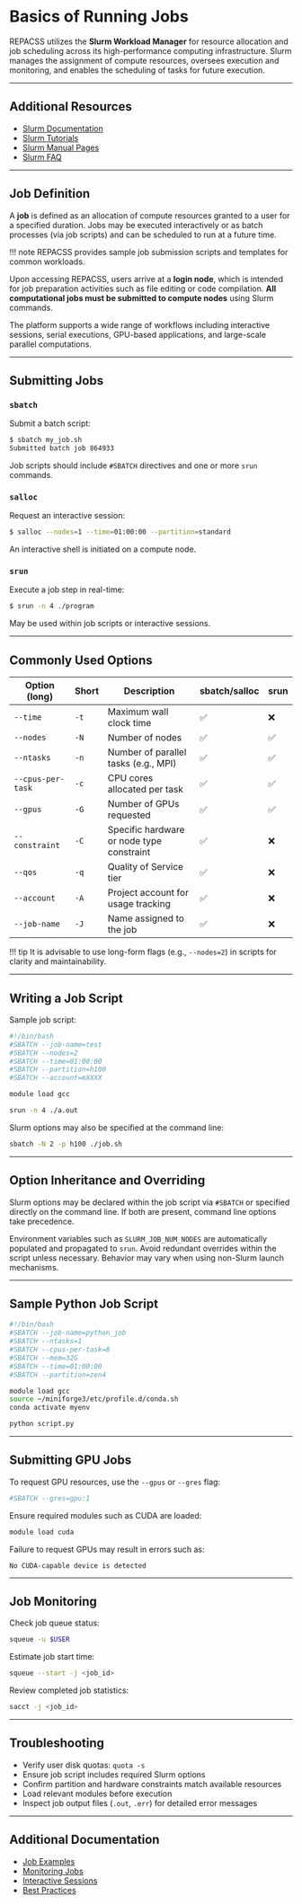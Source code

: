 # Basics of Running Jobs

REPACSS utilizes the **Slurm Workload Manager** for resource allocation and job scheduling across its high-performance computing infrastructure. Slurm manages the assignment of compute resources, oversees execution and monitoring, and enables the scheduling of tasks for future execution.

---

## Additional Resources

* [Slurm Documentation](https://slurm.schedmd.com/documentation.html)
* [Slurm Tutorials](https://slurm.schedmd.com/tutorials.html)
* [Slurm Manual Pages](https://slurm.schedmd.com/man_index.html)
* [Slurm FAQ](https://slurm.schedmd.com/faq.html)

---

## Job Definition

A **job** is defined as an allocation of compute resources granted to a user for a specified duration. Jobs may be executed interactively or as batch processes (via job scripts) and can be scheduled to run at a future time.

!!! note
    REPACSS provides sample job submission scripts and templates for common workloads.

Upon accessing REPACSS, users arrive at a **login node**, which is intended for job preparation activities such as file editing or code compilation. **All computational jobs must be submitted to compute nodes** using Slurm commands.

The platform supports a wide range of workflows including interactive sessions, serial executions, GPU-based applications, and large-scale parallel computations.

---

## Submitting Jobs

### `sbatch`

Submit a batch script:

```bash
$ sbatch my_job.sh
Submitted batch job 864933
```

Job scripts should include `#SBATCH` directives and one or more `srun` commands.

### `salloc`

Request an interactive session:

```bash
$ salloc --nodes=1 --time=01:00:00 --partition=standard
```

An interactive shell is initiated on a compute node.

### `srun`

Execute a job step in real-time:

```bash
$ srun -n 4 ./program
```

May be used within job scripts or interactive sessions.

---

## Commonly Used Options

| Option (long)     | Short | Description                               | sbatch/salloc | srun |
| ----------------- | ----- | ----------------------------------------- | ------------- | ---- |
| `--time`          | `-t`  | Maximum wall clock time                   | ✅             | ❌    |
| `--nodes`         | `-N`  | Number of nodes                           | ✅             | ✅    |
| `--ntasks`        | `-n`  | Number of parallel tasks (e.g., MPI)      | ✅             | ✅    |
| `--cpus-per-task` | `-c`  | CPU cores allocated per task              | ✅             | ✅    |
| `--gpus`          | `-G`  | Number of GPUs requested                  | ✅             | ✅    |
| `--constraint`    | `-C`  | Specific hardware or node type constraint | ✅             | ❌    |
| `--qos`           | `-q`  | Quality of Service tier                   | ✅             | ❌    |
| `--account`       | `-A`  | Project account for usage tracking        | ✅             | ❌    |
| `--job-name`      | `-J`  | Name assigned to the job                  | ✅             | ❌    |

!!! tip
    It is advisable to use long-form flags (e.g., `--nodes=2`) in scripts for clarity and maintainability.

---

## Writing a Job Script

Sample job script:

```bash
#!/bin/bash
#SBATCH --job-name=test
#SBATCH --nodes=2
#SBATCH --time=01:00:00
#SBATCH --partition=h100
#SBATCH --account=mXXXX

module load gcc

srun -n 4 ./a.out
```

Slurm options may also be specified at the command line:

```bash
sbatch -N 2 -p h100 ./job.sh
```

---

## Option Inheritance and Overriding

Slurm options may be declared within the job script via `#SBATCH` or specified directly on the command line. If both are present, command line options take precedence.

Environment variables such as `SLURM_JOB_NUM_NODES` are automatically populated and propagated to `srun`. Avoid redundant overrides within the script unless necessary. Behavior may vary when using non-Slurm launch mechanisms.

---

## Sample Python Job Script

```bash
#!/bin/bash
#SBATCH --job-name=python_job
#SBATCH --ntasks=1
#SBATCH --cpus-per-task=8
#SBATCH --mem=32G
#SBATCH --time=01:00:00
#SBATCH --partition=zen4

module load gcc
source ~/miniforge3/etc/profile.d/conda.sh
conda activate myenv

python script.py
```

---


## Submitting GPU Jobs

To request GPU resources, use the `--gpus` or `--gres` flag:

```bash
#SBATCH --gres=gpu:1
```

Ensure required modules such as CUDA are loaded:

```bash
module load cuda
```

Failure to request GPUs may result in errors such as:

```
No CUDA-capable device is detected
```

---

## Job Monitoring

Check job queue status:

```bash
squeue -u $USER
```

Estimate job start time:

```bash
squeue --start -j <job_id>
```

Review completed job statistics:

```bash
sacct -j <job_id>
```

---

## Troubleshooting

* Verify user disk quotas: `quota -s`
* Ensure job script includes required Slurm options
* Confirm partition and hardware constraints match available resources
* Load relevant modules before execution
* Inspect job output files (`.out`, `.err`) for detailed error messages

---

## Additional Documentation

* [Job Examples](examples.md)
* [Monitoring Jobs](monitoring.md)
* [Interactive Sessions](interactive.md)
* [Best Practices](best-practices.md)
